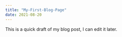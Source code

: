 ```yaml
---
title: "My-First-Blog-Page"
date: 2021-08-20
---
```



This is a quick draft of my blog post, I can edit it later.
